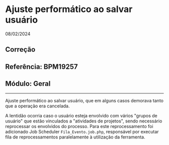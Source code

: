 # Ajuste performático ao salvar usuário
08/02/2024
## Correção
## Referência: BPM19257
## Módulo: Geral
***

Ajuste performático ao salvar usuário, que em alguns casos demorava tanto que a operação era cancelada.

A lentidão ocorria caso o usuário esteja envolvido com vários "grupos de usuário" que estão vinculados a "atividades de projetos", sendo necessário reprocessar os envolvidos do processo. Para este reprocessamento foi adicionado Job Scheduler `Fila_Evento.job.php`, responsável por executar fila de reprocessamentos paralelamente à utilização da ferramenta.
